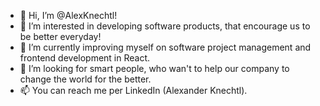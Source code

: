 - 👋 Hi, I’m @AlexKnechtl!
- 👀 I’m interested in developing software products, that encourage us to be better everyday!
- 🌱 I’m currently improving myself on software project management and frontend development in React.
- 💞️ I’m looking for smart people, who wan't to help our company to change the world for the better.
- 📫 You can reach me per LinkedIn (Alexander Knechtl).
